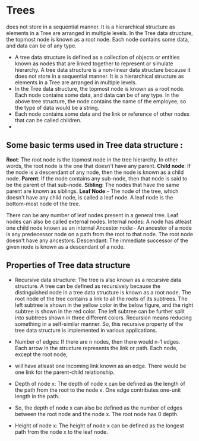 # Trees
 does not store in a sequential manner. It is a hierarchical structure as elements in a Tree are arranged in multiple levels. In the Tree data structure, 
 the topmost node is known as a root node. Each node contains some data, and data can be of any type.
 
-  A tree data structure is defined as a collection of objects or entities known as nodes that are linked together to represent or simulate hierarchy.
 A tree data structure is a non-linear data structure because it does not store in a sequential manner. It is a hierarchical structure as elements in a 
 Tree are arranged in multiple levels.
- In the Tree data structure, the topmost node is known as a root node. Each node contains some data, and data can be of any type. In the above tree structure,
the node contains the name of the employee, so the type of data would be a string.
- Each node contains some data and the link or reference of other nodes that can be called children.
- 
## Some basic terms used in Tree data structure :
**Root**: The root node is the topmost node in the tree hierarchy. In other words, the root node is the one that doesn't have any parent.
**Child node**: If the node is a descendant of any node, then the node is known as a child node.
**Parent**: If the node contains any sub-node, then that node is said to be the parent of that sub-node.
**Sibling**: The nodes that have the same parent are known as siblings.
**Leaf Node**:- The node of the tree, which doesn't have any child node, is called a leaf node. A leaf node is the bottom-most node of the tree.

There can be any number of leaf nodes present in a general tree. Leaf nodes can also be called external nodes.
Internal nodes: A node has atleast one child node known as an internal
Ancestor node:- An ancestor of a node is any predecessor node on a path from the root to that node. The root node doesn't have any ancestors.
Descendant: The immediate successor of the given node is known as a descendant of a node. 

## Properties of Tree data structure
- Recursive data structure: The tree is also known as a recursive data structure. A tree can be defined as recursively because the distinguished node 
in a tree data structure is known as a root node. The root node of the tree contains a link to all the roots of its subtrees. The left subtree is
shown in the yellow color in the below figure, and the right subtree is shown in the red color. The left subtree can be further split into subtrees 
shown in three different colors. Recursion means reducing something in a self-similar manner. So, this recursive property of the tree data structure 
is implemented in various applications.

- Number of edges: If there are n nodes, then there would n-1 edges. Each arrow in the structure represents the link or path. Each node, except the root node, 
- will have atleast one incoming link known as an edge. There would be one link for the parent-child relationship.
- Depth of node x: The depth of node x can be defined as the length of the path from the root to the node x. One edge contributes one-unit length in the path. 
- So, the depth of node x can also be defined as the number of edges between the root node and the node x. The root node has 0 depth.
- Height of node x: The height of node x can be defined as the longest path from the node x to the leaf node.
